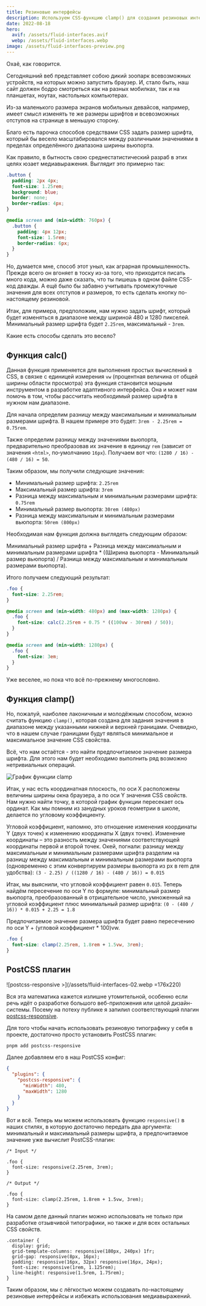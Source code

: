 ```yaml
---
title: Резиновые интерфейсы
description: Используем CSS-функцию clamp() для создания резиновых интерфейсов
date: 2022-08-18
hero:
  avif: /assets/fluid-interfaces.avif
  webp: /assets/fluid-interfaces.webp
image: /assets/fluid-interfaces-preview.png
---
```


Охаё, как говорится.

Сегодняшний веб представляет собою дикий зоопарк всевозможных устройств, на которых можно запустить браузер. И, стало быть, наш сайт должен бодро смотреться как на разных мобилках, так и на планшетах, ноутах, настольных компьютерах.

Из-за маленького размера экранов мобильных девайсов, например, имеет смысл изменять те же размеры шрифтов и всевозможных отступов на странице в меньшую сторону.

Благо есть парочка способов средствами CSS задать размер шрифта, который бы весело масштабировался между различными значениями в пределах определённого диапазона ширины вьюпорта.

Как правило, в бытность свою среднестатистический разраб в этих целях юзает медиавыражения. Выглядит это примерно так:

```css
.button {
  padding: 2px 4px;
  font-size: 1.25rem;
  background: blue;
  border: none;
  border-radius: 4px;
}

@media screen and (min-width: 760px) {
  .button {
    padding: 4px 12px;
    font-size: 1.5rem;
    border-radius: 6px;
  }
}
```

Но, думается мне, способ этот уныл, как аграрная промышленность. Прежде всего он вгоняет в тоску из-за того, что приходится писать много кода, можно даже сказать, что ты пишешь в одном файле CSS-код дважды. А ещё было бы забавно учитывать промежуточные значения для всех отступов и размеров, то есть сделать кнопку по-настоящему резиновой.

Итак, для примера, предположим, нам нужно задать шрифт, который будет изменяться в диапазоне между шириной 480 и 1280 пикселей. Минимальный размер шрифта будет `2.25rem`, максимальный - `3rem`.

Какие есть способы сделать это весело?

## Функция calc()

Данная функция применяется для выполнения простых вычислений в CSS, в связке с единицей измерения `vw` (процентная величина от общей ширины области просмотра) эта функция становится мощным инструментом в разработке адаптивного интерфейса. Она и может нам помочь в том, чтобы рассчитать необходимый размер шрифта в нужном нам диапазоне.

Для начала определим разницу между максимальным и минимальным размерами шрифта. В нашем примере это будет: `3rem - 2.25rem = 0.75rem`.

Также определим разницу между значениями вьюпорта, предварительно преобразовав их значение в единицу `rem` (зависит от значения `<html>`, по‑умолчанию `16px`). Получаем вот что: `(1280 / 16) - (480 / 16) = 50`.

Таким образом, мы получили следующие значения:

- Минимальный размер шрифта: `2.25rem`
- Максимальный размер шрифта: `3rem`
- Разница между максимальным и минимальным размерами шрифта: `0.75rem`
- Минимальный размер вьюпорта: `30rem (480px)`
- Разница между максимальным и минимальным размерами вьюпорта: `50rem (800px)`

Необходимая нам функция должна выглядеть следующим образом:

Минимальный размер шрифта + Разница между максимальным и минимальным размерами шрифта \* ((Ширина вьюпорта - Минимальный размер вьюпорта) / Разница между максимальным и минимальным размерами вьюпорта).

Итого получаем следующий результат:

```css
.foo {
  font-size: 2.25rem;
}

@media screen and (min-width: 480px) and (max-width: 1280px) {
  .foo {
    font-size: calc(2.25rem + 0.75 * ((100vw - 30rem) / 50));
  }
}

@media screen and (min-width: 1280px) {
  .foo {
    font-size: 3em;
  }
}
```

Уже веселее, но пока что всё по-прежнему многословно.

## Функция clamp()

Но, пожалуй, наиболее лаконичным и молодёжным способом, можно считать функцию `clamp()`, которая создана для задания значения в диапазоне между указанными нижней и верхней границами. Очевидно, что в нашем случае границами будут являться минимальное и максимальное значение CSS свойства.

Всё, что нам остаётся - это найти предпочитаемое значение размера шрифта. Для этого нам будет необходимо выполнить ряд возможно нетривиальных операций.

![График функции clamp](/assets/fluid-interfaces-01.webp)

Итак, у нас есть координатная плоскость, по оси X расположены величины ширины окна браузера, а по оси Y значения CSS свойств. Нам нужно найти точку, в которой график функции пересекает ось ординат. Как мы помним из занудных уроков геометрии в школе, делается по угловому коэффициенту.

Угловой коэффициент, напомню, это отношение изменения координаты Y (двух точек) к изменению координаты X (двух точек). Изменение координаты – это разность между значениями соответствующей координаты первой и второй точек. Окей, погнали: разницу между максимальным и минимальным размерами шрифта разделим на разницу между максимальным и минимальным размерами вьюпорта (одновременно с этим конвертируем размеры вьюпорта из px в rem для удобства): `(3 - 2.25) / ((1280 / 16) - (480 / 16)) = 0.015`

Итак, мы выяснили, что угловой коэффициент равен `0.015`. Теперь найдём пересечение по оси Y по формуле: минимальный размер вьюпорта, преобразованный в отрицательное число, умноженный на угловой коэффициент плюс минимальный размер шрифта: `(0 - (480 / 16)) * 0.015 + 2.25 = 1.8`

Предпочитаемое значение размера шрифта будет равно пересечению по оси Y + (угловой коэффициент \* 100)vw.

```css
.foo {
  font-size: clamp(2.25rem, 1.8rem + 1.5vw, 3rem);
}
```

## PostCSS плагин

![postcss-responsive >](/assets/fluid-interfaces-02.webp =176x220)

Вся эта математика кажется излишне утомительной, особенно если речь идёт о разработке большого веб-приложения или целой дизайн-системы. Посему на потеху публике я запилил соответствующий плагин [postcss-responsive](https://github.com/azat-io/postcss-responsive).

Для того чтобы начать использовать резиновую типографику у себя в проекте, достаточно просто установить PostCSS плагин:

```sh
pnpm add postcss-responsive
```

Далее добавляем его в наш PostCSS конфиг:

```json
{
  "plugins": {
    "postcss-responsive": {
      "minWidth": 480,
      "maxWidth": 1280
    }
  }
}
```

Вот и всё. Теперь мы можем использовать функцию `responsive()` в наших стилях, в которую достаточно передать два аргумента: минимальный и максимальный размеры шрифта, а предпочитаемое значение уже вычислит PostCSS-плагин:

```postcss
/* Input */

.foo {
  font-size: responsive(2.25rem, 3rem);
}

/* Output */

.foo {
  font-size: clamp(2.25rem, 1.8rem + 1.5vw, 3rem);
}
```

На самом деле данный плагин можно использовать не только при разработке отзывчивой типографики, но также и для всех остальных CSS свойств.

```postcss
.container {
  display: grid;
  grid-template-columns: responsive(180px, 240px) 1fr;
  grid-gap: responsive(8px, 16px);
  padding: responsive(16px, 32px) responsive(16px, 24px);
  font-size: responsive(1rem, 1.125rem);
  line-height: responsive(1.5rem, 1.75rem);
}
```

Таким образом, мы с лёгкостью можем создавать по-настоящему резиновые интерфейсы и избежать использования медиавыражений.
